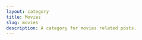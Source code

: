 ```yaml
---
layout: category
title: Movies
slug: movies
description: A category for movies related posts.
---
```

